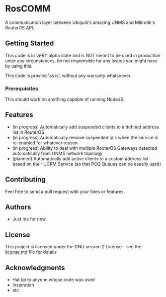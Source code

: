 # RosCOMM

A communication layer between Ubiquiti's amazing UNMS and Mikrotik's RouterOS API.

## Getting Started

This code is in *VERY* alpha state and is NOT meant to be used in production unter any circunstances.
Im not responsible for any issues you might have by using this.

This code is provied 'as is', without any warranty whatsoever.

### Prerequisites

This should work on anything capable of running NodeJS.

## Features

* (in progress) Automatically add suspended clients to a defined address list in RouterOS
* (in progress) Automatically remove suspended ip's when the service is re-enabled for whatever reason
* (in progress) Ability to deal with multiple RouterOS Gateways detected automatically from UNMS network topology
* (planned) Automatically add active clients to a custom address list based on their UCRM Service (so that PCQ Queues can be esasily used)

## Contributing

Feel free to send a pull request with your fixes or features.

## Authors

* Just me for now.

## License

This project is licensed under the GNU version 2 License - see the [license.md](license.md) file for details

## Acknowledgments

* Hat tip to anyone whose code was used
* Inspiration
* etc